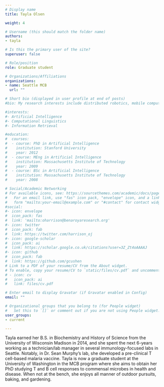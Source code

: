 ```yaml
---
# Display name
title: Tayla Olsen

weight: 4

# Username (this should match the folder name)
authors:
- tayla

# Is this the primary user of the site?
superuser: false

# Role/position
role: Graduate student

# Organizations/Affiliations
organizations:
- name: Seattle MCB
  url: ""

# Short bio (displayed in user profile at end of posts)
#bio: My research interests include distributed robotics, mobile computing and programmable matter.

#interests:
#- Artificial Intelligence
#- Computational Linguistics
#- Information Retrieval

#education:
#  courses:
#  - course: PhD in Artificial Intelligence
#    institution: Stanford University
#    year: 2012
#  - course: MEng in Artificial Intelligence
#    institution: Massachusetts Institute of Technology
#    year: 2009
#  - course: BSc in Artificial Intelligence
#    institution: Massachusetts Institute of Technology
#    year: 2008

# Social/Academic Networking
# For available icons, see: https://sourcethemes.com/academic/docs/page-builder/#icons
#   For an email link, use "fas" icon pack, "envelope" icon, and a link in the
#   form "mailto:your-email@example.com" or "#contact" for contact widget.
#social:
#- icon: envelope
#  icon_pack: fas
#  link: 'mailto:oharrison@benaroyaresearch.org'
#- icon: twitter
#  icon_pack: fab
#  link: https://twitter.com/harrison_oj
#- icon: google-scholar
#  icon_pack: ai
#  link: https://scholar.google.co.uk/citations?user=3Z_Zt4oAAAAJ
#- icon: github
#  icon_pack: fab
#  link: https://github.com/gcushen
# Link to a PDF of your resume/CV from the About widget.
# To enable, copy your resume/CV to `static/files/cv.pdf` and uncomment the lines below.
# - icon: cv
#   icon_pack: ai
#   link: files/cv.pdf

# Enter email to display Gravatar (if Gravatar enabled in Config)
email: ""

# Organizational groups that you belong to (for People widget)
#   Set this to `[]` or comment out if you are not using People widget.
user_groups:
- current

---
```


Tayla earned her B.S. in Biochemistry and History of Science from the University of Wisconsin Madison in 2014, and she spent the next 6-years working as a technician/lab manager in several immunology-focused labs in Seattle. Notably, in Dr. Sean Murphy’s lab, she developed a pre-clinical T cell-based malaria vaccine. Tayla is now a graduate student at the University of Washington in the MCB program where she aims to obtain her PhD studying T and B cell responses to commensal microbes in health and disease. When not at the bench, she enjoys all manner of outdoor pursuits, baking, and gardening.

